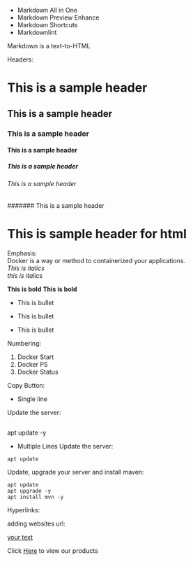 - Markdown All in One 
- Markdown Preview Enhance 
- Markdown Shortcuts 
- Markdownlint 

Markdown is a text-to-HTML


Headers: 
# This is a sample header 
## This is a sample header 
### This is a sample header 
#### This is a sample header 
##### This is a sample header 
###### This is a sample header 
####### This is a sample header 

<h1>This is sample header for html</h1>

Emphasis: <br>
Docker is a way or method to containerized your applications. <br>
*This is italics* <br>
_this is italics_ <br>

**This is bold**
__This is bold__

- This is bullet 
+ This is bullet 
* This is bullet 

Numbering:
1. Docker Start 
2. Docker PS
3. Docker Status 

Copy Button: 
- Single line 

Update the server:
## 
  apt update -y 
  

- Multiple Lines 
Update the server:
```
apt update 
```

Update, upgrade your server and install maven:
```
apt update 
apt upgrade -y
apt install mvn -y
```

Hyperlinks:

adding websites url:

[your text](url)

Click [Here](https://www.daskeyboard.com/daskeyboard-6-professional/) to view our products
